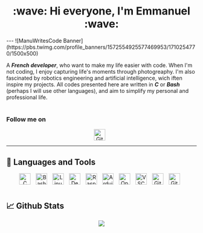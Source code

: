<div align="center">
  <h1>:wave: Hi everyone, I'm Emmanuel :wave:</h1>
</div>
---
<!-- Banner -->
![ManuWritesCode Banner](https://pbs.twimg.com/profile_banners/1572554925577469953/1710254770/1500x500)

<br />

A **_French developer_**, who want to make my life easier with code. When I'm not coding, I enjoy capturing life's moments through photogreaphy. I'm also fascinated by robotics engineering and artificial intelligence, wich iften inspire my projects.
All codes presented here are written in **_C_** or **_Bash_** (perhaps I will use other languages), and aim to simplify my personal and professional life.
<br />
<br />

### Follow me on

<p align="center">
  <a href="https://github.com/ManuWritesCode?tab=followers">
     <!-- <img alt="GitHub" width="30px" style="padding-right:10px;" src="https://cdn.jsdelivr.net/gh/devicons/devicon@latest/icons/github/github-original.svg" /> -->
     <img alt="Github" width="30px" style="padding-right:10px;" src="https://icons8.com/icon/3tC9EQumUAuq/github" />
  </a>

  
</p>

<!-- Social icons section -->
<!-- <p align="center"> -->
  <!-- Website -->
  <!-- <a href="https://lab.acropolix.fr"><img width="32" height="32" src="https://i.imgur.com/hZ0XFen.png" alt="Le Lab Acropolix Website"/></a> -->
  <!-- &#8287;&#8287; -->
  <!-- Email -->
  <!-- <a href="mailto:lelab@acropolix.fr"><img width="32" height="32" src="https://i.imgur.com/mvqWMuQ.png" alt="Email" /></a> -->
  <!-- &#8287;&#8287; -->
  <!-- X -->
  <!-- <a href="https://twitter.com/LabAcropolix"><img width="32" height="32" src="https://i.imgur.com/0F6L3D2.png" alt="Le Lab Acropolix on X"/></a> -->
  
  <!-- <a href="https://www.linkedin.com/in/jonah-lawrence/"><img width="32px" alt="LinkedIn" title="LinkedIn" src="https://i.imgur.com/yRpa1dQ.png"/></a>
  &#8287;&#8287;&#8287;&#8287;&#8287; -->
  <!-- <a href="https://dev.to/denvercoder1"><img width="32px" alt="Dev.to" title="DenverCoder1 Dev.to" src="https://i.imgur.com/mVm29vK.png"></a>
  &#8287;&#8287;&#8287;&#8287;&#8287;
  <a href="https://ko-fi.com/jlawrence"><img width="32px" alt="Ko-fi" title="Buy me a coffee" src="https://i.imgur.com/PpLeD3K.png"/></a> -->
<!--   &#8287;&#8287;&#8287;&#8287;&#8287;
  <a href="http://eyl327.mywebcommunity.org/promos/"><img width="32px" alt="Free Stuff" title="Free gifts for you" src="https://i.imgur.com/0uVwkoZ.png"/></a> -->
<!-- </p> -->

---

<!-- Languages and Tools section -->
## 🧰 Languages and Tools
<p align="center">
  <!-- C/C++ -->
  <img alt="C" width="30px" style="padding-right:10px;" src="https://cdn.jsdelivr.net/gh/devicons/devicon@latest/icons/c/c-original.svg" />
  <!-- Bash -->
  <img alt="Bash" width="30px" style="padding-right:10px;" src="https://cdn.jsdelivr.net/gh/devicons/devicon@latest/icons/bash/bash-original.svg" />     
  <!-- Linux -->
  <img alt="Linux" width="30px" style="padding-right:10px;" src="https://cdn.jsdelivr.net/gh/devicons/devicon@latest/icons/linux/linux-original.svg" />
  <!-- Debian -->
  <img alt="Debian" width="30px" style="padding-right:10px;" src="https://cdn.jsdelivr.net/gh/devicons/devicon@latest/icons/debian/debian-original.svg" />
  <!-- Raspberry Pi -->
  <img alt="Raspberry Pi" width="30px" style="padding-right:10px;" src="https://cdn.jsdelivr.net/gh/devicons/devicon@latest/icons/raspberrypi/raspberrypi-original.svg" />
  <!-- Arduino -->
  <img alt="Arduino" width="30px" style="padding-right:10px;" src="https://cdn.jsdelivr.net/gh/devicons/devicon@latest/icons/arduino/arduino-original.svg" />
  <!-- OpenCV -->
  <img alt="OpenCV" width="30px" style="padding-right:10px;" src="https://cdn.jsdelivr.net/gh/devicons/devicon@latest/icons/opencv/opencv-original.svg" />
  <!-- VSCode -->
  <img alt="VSCode" width="30px" style="padding-right:10px;" src="https://cdn.jsdelivr.net/gh/devicons/devicon@latest/icons/vscode/vscode-original.svg" />
  <!-- Git -->
  <img alt="Git" width="30px" style="padding-right:10px;" src="https://cdn.jsdelivr.net/gh/devicons/devicon@latest/icons/git/git-original.svg" />
  <!-- Github -->
  <img alt="GitHub" width="30px" style="padding-right:10px;" src="https://cdn.jsdelivr.net/gh/devicons/devicon@latest/icons/github/github-original.svg" />
</p>
<!-- <img align="left" alt="HTML" width="30px" style="padding-right:10px;" src="https://cdn.jsdelivr.net/gh/devicons/devicon/icons/html5/html5-plain.svg" />
<img align="left" alt="CSS" width="30px" style="padding-right:10px;" src="https://cdn.jsdelivr.net/gh/devicons/devicon/icons/css3/css3-plain.svg" />
<img align="left" alt="JavaScript" width="30px" style="padding-right:10px;" src="https://cdn.jsdelivr.net/gh/devicons/devicon/icons/javascript/javascript-plain.svg" /> -->

#

## 📈 Github Stats
<p align="center">
  <img src="https://github-readme-stats.vercel.app/api?username=ManuWritesCode&show_icons=true&theme=algolia" />
</p>

<!--![Lab Acropolix' GitHub stats](https://github-readme-stats.vercel.app/api?username=LabAcropolix&show_icons=true&theme=algolia)-->


#
